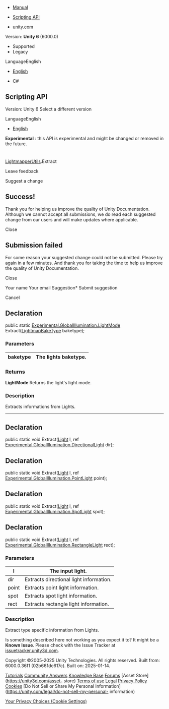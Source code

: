 [ ]()

  * [Manual](../Manual/index.html)
  * [Scripting API](../ScriptReference/index.html)

  * [unity.com](https://unity.com/)

Version: **Unity 6** (6000.0)

  * Supported
  * Legacy

LanguageEnglish

  * [English]()

  * C#

[ ](https://docs.unity3d.com)

## Scripting API

Version: Unity 6 Select a different version

LanguageEnglish

  * [English]()

**Experimental** : this API is experimental and might be changed or removed in
the future.

#
[LightmapperUtils](Experimental.GlobalIllumination.LightmapperUtils.html).Extract

Leave feedback

Suggest a change

## Success!

Thank you for helping us improve the quality of Unity Documentation. Although
we cannot accept all submissions, we do read each suggested change from our
users and will make updates where applicable.

Close

## Submission failed

For some reason your suggested change could not be submitted. Please <a>try
again</a> in a few minutes. And thank you for taking the time to help us
improve the quality of Unity Documentation.

Close

Your name Your email Suggestion* Submit suggestion

Cancel

[ ]()

## Declaration

public static
[Experimental.GlobalIllumination.LightMode](Experimental.GlobalIllumination.LightMode.html)
Extract([LightmapBakeType](LightmapBakeType.html) baketype);

### Parameters

baketype | The lights baketype.  
---|---  
  
### Returns

**LightMode** Returns the light's light mode.

### Description

Extracts informations from Lights.

* * *

## Declaration

public static void Extract([Light](Light.html) l, ref
[Experimental.GlobalIllumination.DirectionalLight](Experimental.GlobalIllumination.DirectionalLight.html)
dir);

## Declaration

public static void Extract([Light](Light.html) l, ref
[Experimental.GlobalIllumination.PointLight](Experimental.GlobalIllumination.PointLight.html)
point);

## Declaration

public static void Extract([Light](Light.html) l, ref
[Experimental.GlobalIllumination.SpotLight](Experimental.GlobalIllumination.SpotLight.html)
spot);

## Declaration

public static void Extract([Light](Light.html) l, ref
[Experimental.GlobalIllumination.RectangleLight](Experimental.GlobalIllumination.RectangleLight.html)
rect);

### Parameters

l | The input light.  
---|---  
dir | Extracts directional light information.  
point | Extracts point light information.  
spot | Extracts spot light information.  
rect | Extracts rectangle light information.  
  
### Description

Extract type specific information from Lights.

Is something described here not working as you expect it to? It might be a
**Known Issue**. Please check with the Issue Tracker at
[issuetracker.unity3d.com](https://issuetracker.unity3d.com).

Copyright ©2005-2025 Unity Technologies. All rights reserved. Built from:
6000.0.36f1 (02b661dc617c). Built on: 2025-01-14.

[Tutorials](https://unity3d.com/learn) [Community
Answers](https://answers.unity3d.com) [Knowledge
Base](https://support.unity3d.com/hc/en-us)
[Forums](https://forum.unity3d.com) [Asset Store](https://unity3d.com/asset-
store) [Terms of use](https://docs.unity3d.com/Manual/TermsOfUse.html)
[Legal](https://unity.com/legal) [Privacy
Policy](https://unity.com/legal/privacy-policy)
[Cookies](https://unity.com/legal/cookie-policy) [Do Not Sell or Share My
Personal Information](https://unity.com/legal/do-not-sell-my-personal-
information)

[Your Privacy Choices (Cookie Settings)](javascript:void\(0\);)

